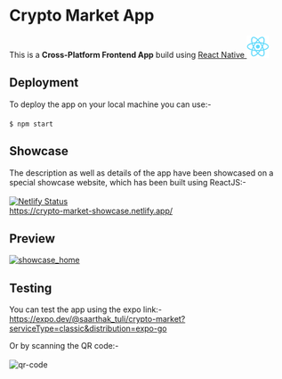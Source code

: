 # Crypto Market App

This is a **Cross-Platform Frontend App** build using <a href="https://reactnative.dev/docs/getting-started" target="_blank">React Native <img src="https://github.com/devicons/devicon/blob/master/icons/react/react-original.svg" alt="react-native" width="40px" height="40px" /></a>

## Deployment
To deploy the app on your local machine you can use:-
<br /><br />
`$ npm start`

## Showcase
The description as well as details of the app have been showcased on a special showcase website, which has been built using ReactJS:-
<br /><br />
[![Netlify Status](https://api.netlify.com/api/v1/badges/e41f1faf-9946-474f-8596-18195a72a178/deploy-status)](https://app.netlify.com/sites/crypto-market-showcase/deploys)
<br />
https://crypto-market-showcase.netlify.app/

## Preview
<a href="https://crypto-market-showcase.netlify.app/" target="_blank">
<img src="https://camo.githubusercontent.com/d68f7cff3db5075e460733c9d6a4f408bf044abf2ebca5e05bb99918d0e3ba04/68747470733a2f2f692e6962622e636f2f58356b596476422f696d6167652e706e67" alt="showcase_home" /></a>


## Testing
You can test the app using the expo link:- <br />
https://expo.dev/@saarthak_tuli/crypto-market?serviceType=classic&distribution=expo-go

Or by scanning the QR code:- <br /><br />
<img src="https://qr.expo.dev/expo-go?owner=saarthak_tuli&slug=crypto-market&releaseChannel=default&host=exp.host" alt="qr-code" width="250px" height="250px" />



